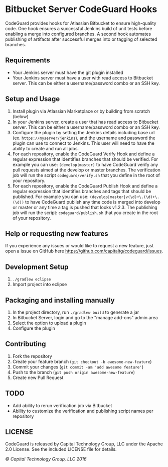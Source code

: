 # Bitbucket Server CodeGuard Hooks

CodeGuard provides hooks for Atlassian Bitbucket to ensure high-quality code.  One hook ensures a 
successful Jenkins build of unit tests before enabling a merge into configured branches.  A second 
hook automates publishing of artifacts after successful merges into or tagging of selected branches.

## Requirements
* Your Jenkins server must have the git plugin installed
* Your Jenkins server must have a user with read access to Bitbucket server.  This
   can be either a username/password combo or an SSH key.

## Setup and Usage
1. Install plugin via Atlassian Marketplace or by building from scratch (below)
2. In your Jenkins server, create a user that has read access to Bitbucket server.  This
   can be either a username/password combo or an SSH key.
3. Configure the plugin by setting the Jenkins details including base url 
   (ex. ```https://myserver/jenkins```), and the username and password the plugin can
   use to connect to Jenkins.  This user will need to have the ability to create and run 
   all jobs.   
3. For each repository, enable the CodeGuard Verify Hook and define a regular expression 
   that identifies branches that should be verified.  For example you can use:
   ```(develop|master)``` to have CodeGuard verify any pull requests aimed at the 
   develop or master branches.  The verification job will run the script 
   ```codeguard/verify.sh``` that you define in the root of your repository.
4. For each repository, enable the CodeGuard Publish Hook and define a regular expression
   that identifies branches and tags that should be published.  For example you can use:
   ```(develop|master|v(\d)+\.(\d)+\.(\d))``` to have CodeGuard publish any time
   code is merged into develop or master or any time a tag is pushed that looks v1.2.3.
   The publishing job will run the script: ```codeguard/publish.sh``` that you create
   in the root of your repository.

## Help or requesting new features
If you experience any issues or would like to request a new feature, just open a issue
on GitHub here https://github.com/capitaltg/codeguard/issues.

## Development Setup
1. `./gradlew eclipse`
2. Import project into eclipse

## Packaging and installing manually
1. In the project directory, run `./gradlew build` to generate a jar
2. In Bitbucket Server, login and go to the "manage add-ons" admin area
3. Select the option to upload a plugin
4. Configure the plugin

## Contributing
1. Fork the repository
2. Create your feature branch (`git checkout -b awesome-new-feature`)
3. Commit your changes (`git commit -am 'add awesome feature'`)
4. Push to the branch (`git push origin awesome-new-feature`)
5. Create new Pull Request

## TODO
* Add ability to rerun verification job via Bitbucket
* Ability to customize the verification and publishing script names per repository

## LICENSE
CodeGuard is released by Capital Technology Group, LLC under the Apache 2.0
License.  See the included LICENSE file for details.

_&copy; Capital Technology Group, LLC 2016_